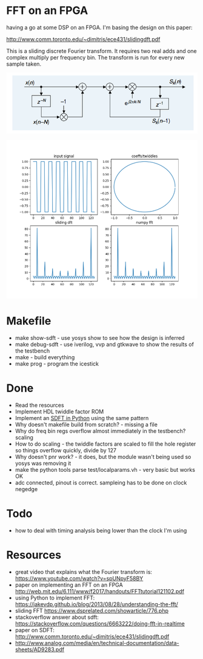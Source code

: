 # FFT on an FPGA

having a go at some DSP on an FPGA. I'm basing the design on this paper:

http://www.comm.toronto.edu/~dimitris/ece431/slidingdft.pdf

This is a sliding discrete Fourier transform. It requires two real adds and one complex multiply per frequency bin. The transform is run for every new sample taken.

![overview](docs/sdft.png)

![sdft vs fft](docs/fft_vs_sdft.png)

# Makefile

* make show-sdft - use yosys show to see how the design is inferred
* make debug-sdft - use iverilog, vvp and gtkwave to show the results of the testbench
* make - build everything
* make prog - program the icestick

# Done

* Read the resources
* Implement HDL twiddle factor ROM
* Implement an [SDFT in Python](python/sdft.py) using the same pattern
* Why doesn't makefile build from scratch? - missing a file
* Why do freq bin regs overflow almost immediately in the testbench? scaling
* How to do scaling - the twiddle factors are scaled to fill the hole register so things overflow quickly, divide by 127
* Why doesn't pnr work? - it does, but the module wasn't being used so yosys was removing it
* make the python tools parse test/localparams.vh  - very basic but works OK
* adc connected, pinout is correct. sampleing has to be done on clock negedge

# Todo

* how to deal with timing analysis being lower than the clock I'm using

# Resources

* great video that explains what the Fourier transform is: https://www.youtube.com/watch?v=spUNpyF58BY
* paper on implementing an FFT on an FPGA http://web.mit.edu/6.111/www/f2017/handouts/FFTtutorial121102.pdf
* using Python to implement FFT: https://jakevdp.github.io/blog/2013/08/28/understanding-the-fft/
* sliding FFT https://www.dsprelated.com/showarticle/776.php
* stackoverflow answer about sdft: https://stackoverflow.com/questions/6663222/doing-fft-in-realtime
* paper on SDFT: http://www.comm.toronto.edu/~dimitris/ece431/slidingdft.pdf
* http://www.analog.com/media/en/technical-documentation/data-sheets/AD9283.pdf

